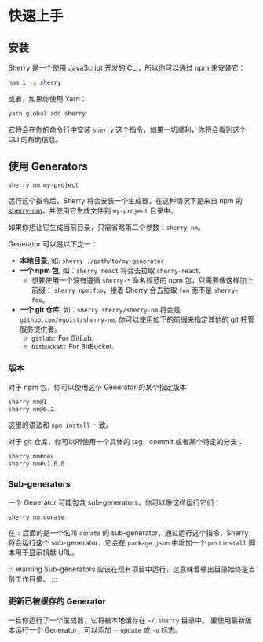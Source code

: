 # 快速上手

## 安装

Sherry 是一个使用 JavaScript 开发的 CLI，所以你可以通过 npm 来安装它：

```bash
npm i -g sherry
```

或者，如果你使用 Yarn：

```bash
yarn global add sherry
```

它将会在你的命令行中安装 `sherry` 这个指令，如果一切顺利，你将会看到这个 CLI 的帮助信息。

## 使用 Generators

```bash
sherry nm my-project
```

运行这个指令后，Sherry 将会安装一个生成器，在这种情况下是来自 npm 的 [sherry-nm](https://npm.im/sherry-nm)，并使用它生成文件到 `my-project` 目录中。

如果你想让它生成当前目录，只需省略第二个参数：`sherry nm`。

Generator 可以是以下之一：

- __本地目录__, 如: `sherry ./path/to/my-generator`
- __一个 npm 包__, 如：`sherry react` 将会去拉取 `sherry-react`.
  - 想要使用一个没有遵循 `sherry-*` 命名规范的 npm 包，只需要像这样加上前缀： `sherry npm:foo`，接着 Sherry 会去拉取  `foo` 而不是 `sherry-foo`。
- __一个 git 仓库__, 如：`sherry sherry/sherry-nm` 将会是 `github.com/egoist/sherry-nm`, 你可以使用如下的前缀来指定其他的 git 托管服务提供者。
  - `gitlab:` For GitLab.
  - `bitbucket:` For BitBucket.

### 版本

对于 npm 包，你可以使用这个 Generator 的某个指定版本

```bash
sherry nm@1
sherry nm@0.2
```

这里的语法和 `npm install` 一致。

对于 git 仓库，你可以所使用一个具体的 tag、commit 或者某个特定的分支：

```bash
sherry nm#dev
sherry nm#v1.0.0
```

### Sub-generators

一个 Generator 可能包含 sub-generators，你可以像这样运行它们：

```bash
sherry nm:donate
```

在 `:` 后面的是一个名叫 `donate` 的 sub-generator，通过运行这个指令，Sherry 将会运行这个  sub-generator，它会在 `package.json` 中增加一个 `postinstall` 脚本用于显示捐献 URL。

::: warning
Sub-generators 应该在现有项目中运行，这意味着输出目录始终是当前工作目录。
:::

### 更新已被缓存的 Generator

一旦你运行了一个生成器，它将被本地缓存在 `~/.sherry` 目录中。 要使用最新版本运行一个 Generator，可以添加 `--update` 或 `-u` 标志。
